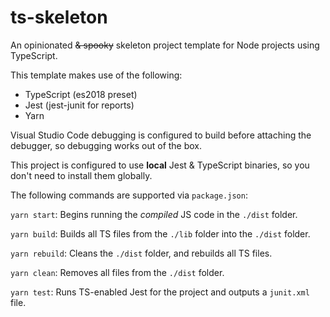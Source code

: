 # ts-skeleton

An opinionated ~~& spooky~~ skeleton project template for Node projects using TypeScript.

This template makes use of the following:

* TypeScript (es2018 preset)
* Jest (jest-junit for reports)
* Yarn

Visual Studio Code debugging is configured to build before attaching the debugger, so debugging works out of the box.

This project is configured to use **local** Jest & TypeScript binaries, so you don't need to install them globally.

The following commands are supported via  `package.json`:

`yarn start`: Begins running the _compiled_ JS code in the `./dist` folder.

`yarn build`: Builds all TS files from the `./lib` folder into the `./dist` folder.

`yarn rebuild`: Cleans the `./dist` folder, and rebuilds all TS files.

`yarn clean`: Removes all files from the `./dist` folder.

`yarn test`: Runs TS-enabled Jest for the project and outputs a `junit.xml` file.
